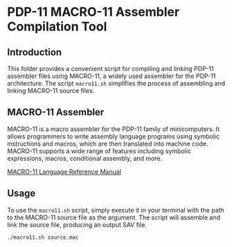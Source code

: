 # PDP-11 MACRO-11 Assembler Compilation Tool

## Introduction
This folder provides a convenient script for compiling and linking PDP-11 assembler files using MACRO-11,
a widely used assembler for the PDP-11 architecture.
The script `macro11.sh` simplifies the process of assembling and linking MACRO-11 source files.

## MACRO-11 Assembler
MACRO-11 is a macro assembler for the PDP-11 family of minicomputers.
It allows programmers to write assembly language programs using symbolic instructions and macros, which are then translated into machine code.
MACRO-11 supports a wide range of features including symbolic expressions, macros, conditional assembly, and more.

[MACRO-11 Language Reference Manual](http://bitsavers.trailing-edge.com/pdf/dec/pdp11/rt11/v4.0_Mar80/3a/AA-5075B-TC_PDP-11_MACRO-11_Language_Reference_Manual_Jan80.pdf)

## Usage
To use the `macro11.sh` script, simply execute it in your terminal with the path to the MACRO-11 source file as the argument.
The script will assemble and link the source file, producing an output SAV file.

```bash
./macro11.sh source.mac

